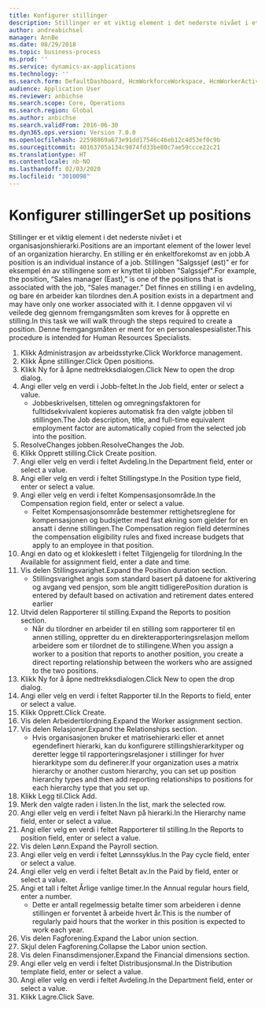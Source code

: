 ```yaml
---
title: Konfigurer stillinger
description: Stillinger er et viktig element i det nederste nivået i et organisasjonshierarki.
author: andreabichsel
manager: AnnBe
ms.date: 08/29/2018
ms.topic: business-process
ms.prod: ''
ms.service: dynamics-ax-applications
ms.technology: ''
ms.search.form: DefaultDashboard, HcmWorkforceWorkspace, HcmWorkerActivityChart, HcmAllWorkersListPart, HcmPosition, HcmPositionNewPosition, HcmJobLookup, HcmPositionReportsToDialog, HcmPositionLookup, FinancialDimensionDefaultTemplatesLookup, DimensionLookup
audience: Application User
ms.reviewer: anbichse
ms.search.scope: Core, Operations
ms.search.region: Global
ms.author: anbichse
ms.search.validFrom: 2016-06-30
ms.dyn365.ops.version: Version 7.0.0
ms.openlocfilehash: 22598869a673e91dd17546c46eb12c4d53ef0c9b
ms.sourcegitcommit: 40163705a134c9874fd33be80c7ae59ccce22c21
ms.translationtype: HT
ms.contentlocale: nb-NO
ms.lasthandoff: 02/03/2020
ms.locfileid: "3010098"
---
```

# <a name="set-up-positions"></a><span data-ttu-id="80fe4-103">Konfigurer stillinger</span><span class="sxs-lookup"><span data-stu-id="80fe4-103">Set up positions</span></span>



<span data-ttu-id="80fe4-104">Stillinger er et viktig element i det nederste nivået i et organisasjonshierarki.</span><span class="sxs-lookup"><span data-stu-id="80fe4-104">Positions are an important element of the lower level of an organization hierarchy.</span></span> <span data-ttu-id="80fe4-105">En stilling er én enkeltforekomst av en jobb.</span><span class="sxs-lookup"><span data-stu-id="80fe4-105">A position is an individual instance of a job.</span></span> <span data-ttu-id="80fe4-106">Stillingen "Salgssjef (øst)" er for eksempel én av stillingene som er knyttet til jobben "Salgssjef".</span><span class="sxs-lookup"><span data-stu-id="80fe4-106">For example, the position, “Sales manager (East),” is one of the positions that is associated with the job, “Sales manager.”</span></span> <span data-ttu-id="80fe4-107">Det finnes en stilling i en avdeling, og bare én arbeider kan tilordnes den.</span><span class="sxs-lookup"><span data-stu-id="80fe4-107">A position exists in a department and may have only one worker associated with it.</span></span> <span data-ttu-id="80fe4-108">I denne oppgaven vil vi veilede deg gjennom fremgangsmåten som kreves for å opprette en stilling.</span><span class="sxs-lookup"><span data-stu-id="80fe4-108">In this task we will walk through the steps required to create a position.</span></span> <span data-ttu-id="80fe4-109">Denne fremgangsmåten er ment for en personalespesialister.</span><span class="sxs-lookup"><span data-stu-id="80fe4-109">This procedure is intended for Human Resources Specialists.</span></span>

1. <span data-ttu-id="80fe4-110">Klikk Administrasjon av arbeidsstyrke.</span><span class="sxs-lookup"><span data-stu-id="80fe4-110">Click Workforce management.</span></span>
2. <span data-ttu-id="80fe4-111">Klikk Åpne stillinger.</span><span class="sxs-lookup"><span data-stu-id="80fe4-111">Click Open positions.</span></span>
3. <span data-ttu-id="80fe4-112">Klikk Ny for å åpne nedtrekksdialogen.</span><span class="sxs-lookup"><span data-stu-id="80fe4-112">Click New to open the drop dialog.</span></span>
4. <span data-ttu-id="80fe4-113">Angi eller velg en verdi i Jobb-feltet.</span><span class="sxs-lookup"><span data-stu-id="80fe4-113">In the Job field, enter or select a value.</span></span>
    * <span data-ttu-id="80fe4-114">Jobbeskrivelsen, tittelen og omregningsfaktoren for fulltidsekvivalent kopieres automatisk fra den valgte jobben til stillingen.</span><span class="sxs-lookup"><span data-stu-id="80fe4-114">The Job description, title, and full-time equivalent employment factor are automatically copied from the selected job into the position.</span></span>  
5. <span data-ttu-id="80fe4-115">ResolveChanges jobben.</span><span class="sxs-lookup"><span data-stu-id="80fe4-115">ResolveChanges the Job.</span></span>
6. <span data-ttu-id="80fe4-116">Klikk Opprett stilling.</span><span class="sxs-lookup"><span data-stu-id="80fe4-116">Click Create position.</span></span>
7. <span data-ttu-id="80fe4-117">Angi eller velg en verdi i feltet Avdeling.</span><span class="sxs-lookup"><span data-stu-id="80fe4-117">In the Department field, enter or select a value.</span></span>
8. <span data-ttu-id="80fe4-118">Angi eller velg en verdi i feltet Stillingstype.</span><span class="sxs-lookup"><span data-stu-id="80fe4-118">In the Position type field, enter or select a value.</span></span>
9. <span data-ttu-id="80fe4-119">Angi eller velg en verdi i feltet Kompensasjonsområde.</span><span class="sxs-lookup"><span data-stu-id="80fe4-119">In the Compensation region field, enter or select a value.</span></span>
    * <span data-ttu-id="80fe4-120">Feltet Kompensasjonsområde bestemmer rettighetsreglene for kompensasjonen og budsjetter med fast økning som gjelder for en ansatt i denne stillingen.</span><span class="sxs-lookup"><span data-stu-id="80fe4-120">The Compensation region field determines the compensation eligibility rules and fixed increase budgets that apply to an employee in that position.</span></span>  
10. <span data-ttu-id="80fe4-121">Angi en dato og et klokkeslett i feltet Tilgjengelig for tilordning.</span><span class="sxs-lookup"><span data-stu-id="80fe4-121">In the Available for assignment field, enter a date and time.</span></span>
11. <span data-ttu-id="80fe4-122">Vis delen Stillingsvarighet.</span><span class="sxs-lookup"><span data-stu-id="80fe4-122">Expand the Position duration section.</span></span>
    * <span data-ttu-id="80fe4-123">Stillingsvarighet angis som standard basert på datoene for aktivering og avgang ved pensjon, som ble angitt tidligere</span><span class="sxs-lookup"><span data-stu-id="80fe4-123">Position duration is entered by default based on activation and retirement dates entered earlier</span></span>  
12. <span data-ttu-id="80fe4-124">Utvid delen Rapporterer til stilling.</span><span class="sxs-lookup"><span data-stu-id="80fe4-124">Expand the Reports to position section.</span></span>
    * <span data-ttu-id="80fe4-125">Når du tilordner en arbeider til en stilling som rapporterer til en annen stilling, oppretter du en direkterapporteringsrelasjon mellom arbeidere som er tilordnet de to stillingene.</span><span class="sxs-lookup"><span data-stu-id="80fe4-125">When you assign a worker to a position that reports to another position, you create a direct reporting relationship between the workers who are assigned to the two positions.</span></span>  
13. <span data-ttu-id="80fe4-126">Klikk Ny for å åpne nedtrekksdialogen.</span><span class="sxs-lookup"><span data-stu-id="80fe4-126">Click New to open the drop dialog.</span></span>
14. <span data-ttu-id="80fe4-127">Angi eller velg en verdi i feltet Rapporter til.</span><span class="sxs-lookup"><span data-stu-id="80fe4-127">In the Reports to field, enter or select a value.</span></span>
15. <span data-ttu-id="80fe4-128">Klikk Opprett.</span><span class="sxs-lookup"><span data-stu-id="80fe4-128">Click Create.</span></span>
16. <span data-ttu-id="80fe4-129">Vis delen Arbeidertilordning.</span><span class="sxs-lookup"><span data-stu-id="80fe4-129">Expand the Worker assignment section.</span></span>
17. <span data-ttu-id="80fe4-130">Vis delen Relasjoner.</span><span class="sxs-lookup"><span data-stu-id="80fe4-130">Expand the Relationships section.</span></span>
    * <span data-ttu-id="80fe4-131">Hvis organisasjonen bruker et matrisehierarki eller et annet egendefinert hierarki, kan du konfigurere stillingshierarkityper og deretter legge til rapporteringsrelasjoner i stillinger for hver hierarkitype som du definerer.</span><span class="sxs-lookup"><span data-stu-id="80fe4-131">If your organization uses a matrix hierarchy or another custom hierarchy, you can set up position hierarchy types and then add reporting relationships to positions for each hierarchy type that you set up.</span></span>  
18. <span data-ttu-id="80fe4-132">Klikk Legg til.</span><span class="sxs-lookup"><span data-stu-id="80fe4-132">Click Add.</span></span>
19. <span data-ttu-id="80fe4-133">Merk den valgte raden i listen.</span><span class="sxs-lookup"><span data-stu-id="80fe4-133">In the list, mark the selected row.</span></span>
20. <span data-ttu-id="80fe4-134">Angi eller velg en verdi i feltet Navn på hierarki.</span><span class="sxs-lookup"><span data-stu-id="80fe4-134">In the Hierarchy name field, enter or select a value.</span></span>
21. <span data-ttu-id="80fe4-135">Angi eller velg en verdi i feltet Rapporterer til stilling.</span><span class="sxs-lookup"><span data-stu-id="80fe4-135">In the Reports to position field, enter or select a value.</span></span>
22. <span data-ttu-id="80fe4-136">Vis delen Lønn.</span><span class="sxs-lookup"><span data-stu-id="80fe4-136">Expand the Payroll section.</span></span>
23. <span data-ttu-id="80fe4-137">Angi eller velg en verdi i feltet Lønnssyklus.</span><span class="sxs-lookup"><span data-stu-id="80fe4-137">In the Pay cycle field, enter or select a value.</span></span>
24. <span data-ttu-id="80fe4-138">Angi eller velg en verdi i feltet Betalt av.</span><span class="sxs-lookup"><span data-stu-id="80fe4-138">In the Paid by field, enter or select a value.</span></span>
25. <span data-ttu-id="80fe4-139">Angi et tall i feltet Årlige vanlige timer.</span><span class="sxs-lookup"><span data-stu-id="80fe4-139">In the Annual regular hours field, enter a number.</span></span>
    * <span data-ttu-id="80fe4-140">Dette er antall regelmessig betalte timer som arbeideren i denne stillingen er forventet å arbeide hvert år.</span><span class="sxs-lookup"><span data-stu-id="80fe4-140">This is the number of regularly paid hours that the worker in this position is expected to work each year.</span></span>  
26. <span data-ttu-id="80fe4-141">Vis delen Fagforening.</span><span class="sxs-lookup"><span data-stu-id="80fe4-141">Expand the Labor union section.</span></span>
27. <span data-ttu-id="80fe4-142">Skjul delen Fagforening.</span><span class="sxs-lookup"><span data-stu-id="80fe4-142">Collapse the Labor union section.</span></span>
28. <span data-ttu-id="80fe4-143">Vis delen Finansdimensjoner.</span><span class="sxs-lookup"><span data-stu-id="80fe4-143">Expand the Financial dimensions section.</span></span>
29. <span data-ttu-id="80fe4-144">Angi eller velg en verdi i feltet Distribusjonsmal.</span><span class="sxs-lookup"><span data-stu-id="80fe4-144">In the Distribution template field, enter or select a value.</span></span>
30. <span data-ttu-id="80fe4-145">Angi eller velg en verdi i feltet Avdeling.</span><span class="sxs-lookup"><span data-stu-id="80fe4-145">In the Department field, enter or select a value.</span></span>
31. <span data-ttu-id="80fe4-146">Klikk Lagre.</span><span class="sxs-lookup"><span data-stu-id="80fe4-146">Click Save.</span></span>

